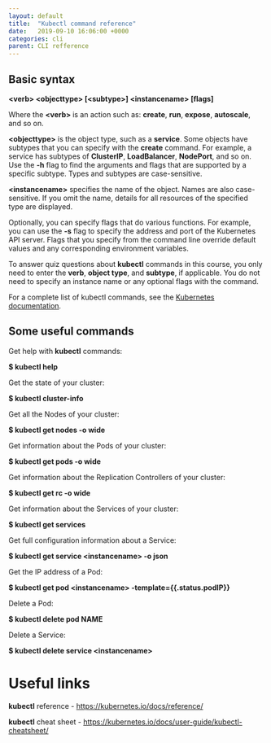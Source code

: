 ```yaml
---
layout: default
title:  "Kubectl command reference"
date:   2019-09-10 16:06:00 +0000
categories: cli
parent: CLI refference
---
```


<div><h2>Basic syntax</h2>
<p><strong>	&lt;verb&gt; &lt;objecttype&gt; [&lt;subtype&gt;] &lt;instancename&gt; [flags]</strong></p>
<p>Where the <strong>&lt;verb&gt; </strong>is an action such as: <strong>create</strong>, <strong>run</strong>, <strong>expose</strong>, <strong>autoscale</strong>, and so on. </p>
<p><strong>&lt;objecttype&gt;</strong> is the object type, such as a <strong>service</strong>. Some objects have subtypes that you can specify with the <strong>create</strong> command. For example, a service has subtypes of <strong>ClusterIP</strong>, <strong>LoadBalancer</strong>, <strong>NodePort</strong>, and so on. Use the <strong>-h</strong> flag to find the arguments and flags that are supported by a specific subtype. Types and subtypes are case-sensitive.</p>
<p><strong>&lt;instancename&gt;</strong> specifies the name of the object. Names are also case-sensitive. If you omit the name, details for all resources of the specified type are displayed.</p>
<p>Optionally, you can specify flags that do various functions. For example, you can use the <strong>-s</strong> flag to specify the address and port of the Kubernetes API server. Flags that you specify from the command line override default values and any corresponding environment variables.</p>
<p>To answer quiz questions about <strong>kubectl</strong> commands in this course, you only need to enter the <strong>verb</strong>, <strong>object type</strong>, and <strong>subtype</strong>, if applicable. You do not need to specify an instance name or any optional flags with the command. </p>
<p>For a complete list of kubectl commands, see the <a href="https://kubernetes.io/docs/user-guide/kubectl/" target="_blank">Kubernetes documentation</a>.</p>
<h2>Some useful commands</h2><p>Get help with <strong>kubectl</strong> commands:</p>
<p><strong>$ kubectl help</strong></p>
<p>Get the state of your cluster:</p>
<p><strong>$ kubectl cluster-info</strong></p>
<p>Get all the Nodes of your cluster:</p>
<p><strong>$ kubectl get nodes -o wide</strong></p>
<p>Get information about the Pods of your cluster:</p>
<p><strong>$ kubectl get pods -o wide</strong></p>
<p>Get information about the Replication Controllers of your cluster:</p>
<p><strong>$ kubectl get rc -o wide</strong></p>
<p>Get information about the Services of your cluster:</p>
<p><strong>$ kubectl get services</strong></p>
<p>Get full configuration information about a Service:</p>
<p><strong>$ kubectl get service &lt;instancename&gt;  -o json</strong></p>
<p>Get the IP address of a Pod:</p>
<p><strong>$ kubectl get pod &lt;instancename&gt;  -template=&#123;&#123;.status.podIP&#125;&#125;</strong></p>
<p>Delete a Pod:</p>
<p><strong>$ kubectl delete pod NAME</strong></p>
<p>Delete a Service:</p>
<p><strong>$ kubectl delete service &lt;instancename&gt; </strong></p>
<h1>Useful links</h1><p><strong>kubectl</strong> reference - <a href="https://kubernetes.io/docs/reference/" target="_blank" rel="noopener nofollow">https://kubernetes.io/docs/reference/</a></p>
<p><strong>kubectl</strong> cheat sheet - <a href="https://kubernetes.io/docs/user-guide/kubectl-cheatsheet/" target="_blank" rel="noopener nofollow">https://kubernetes.io/docs/user-guide/kubectl-cheatsheet/</a> </p>
</div>
